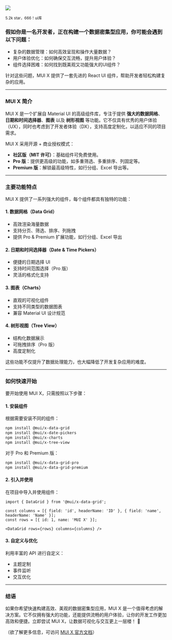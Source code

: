 <img src="/assets/image/250614-mui.png"/> 

<small>5.2k star，666！ui库</small>

### 假如你是一名开发者，正在构建一个数据密集型应用，你可能会遇到以下问题：
- 复杂的数据管理：如何高效呈现和操作大量数据？
- 用户体验优化：如何确保交互流畅，提升用户体验？
- 组件选择困难：如何找到既美观又功能强大的UI组件？

针对这些问题，MUI X 提供了一套先进的 React UI 组件，帮助开发者轻松构建复杂的应用。

---

### MUI X 简介
MUI X 是一个扩展自 Material UI 的高级组件库，专注于提供 **强大的数据网格**、**日期和时间选择器**、**图表** 以及 **树形视图** 等功能。它不仅具有优秀的用户体验（UX），同时也考虑到了开发者体验（DX），支持高度定制化，以适应不同的项目需求。

MUI X 采用开源 + 商业授权模式：
- **社区版（MIT 许可）**：基础组件可免费使用。
- **Pro 版**：提供更高级的功能，如多重筛选、多重排序、列固定等。
- **Premium 版**：解锁最高级特性，如行分组、Excel 导出等。

---

### 主要功能特点
MUI X 提供了一系列强大的组件，每个组件都具有独特的功能：

#### **1. 数据网格（Data Grid）**
- 高效渲染海量数据
- 支持分页、筛选、排序、列拖拽
- 提供 Pro & Premium 扩展功能，如行分组、Excel 导出

#### **2. 日期和时间选择器（Date & Time Pickers）**
- 便捷的日期选择 UI
- 支持时间范围选择（Pro 版）
- 灵活的格式化支持

#### **3. 图表（Charts）**
- 直观的可视化组件
- 支持不同类型的数据图表
- 兼容 Material UI 设计规范

#### **4. 树形视图（Tree View）**
- 结构化数据展示
- 可拖拽排序（Pro 版）
- 高度定制化

这些功能不仅提升了数据处理能力，也大幅降低了开发复杂应用的难度。

---

### 如何快速开始
要开始使用 MUI X，只需按照以下步骤：

#### **1. 安装组件**
根据需要安装不同的组件：
```bash
npm install @mui/x-data-grid
npm install @mui/x-date-pickers
npm install @mui/x-charts
npm install @mui/x-tree-view
```

对于 Pro 和 Premium 版：
```bash
npm install @mui/x-data-grid-pro
npm install @mui/x-data-grid-premium
```

#### **2. 引入并使用**
在项目中导入并使用组件：
```tsx
import { DataGrid } from '@mui/x-data-grid';

const columns = [{ field: 'id', headerName: 'ID' }, { field: 'name', headerName: 'Name' }];
const rows = [{ id: 1, name: 'MUI X' }];

<DataGrid rows={rows} columns={columns} />
```

#### **3. 自定义与优化**
利用丰富的 API 进行自定义：
- 主题定制
- 事件监听
- 交互优化

---

### 结语
如果你希望快速构建高效、美观的数据密集型应用，MUI X 是一个值得考虑的解决方案。它不仅拥有强大的功能，还能提供流畅的用户体验，让你的开发工作更加高效和便捷。立即尝试 MUI X，让数据可视化与交互更上一层楼！ 🎯

（欲了解更多信息，可访问 [MUI X 官方文档](https://mui.com/x/)）

